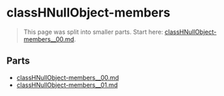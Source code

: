 # classHNullObject-members

> This page was split into smaller parts. Start here: [classHNullObject-members__00.md](classHNullObject-members__00.md).

## Parts

- [classHNullObject-members__00.md](classHNullObject-members__00.md)
- [classHNullObject-members__01.md](classHNullObject-members__01.md)

